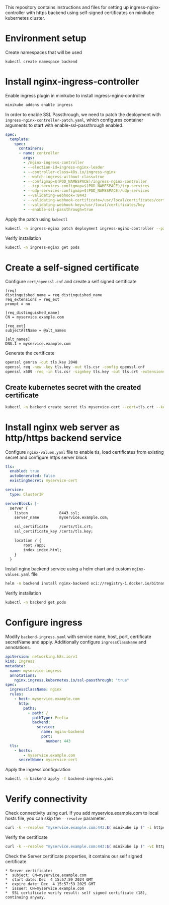 This repository contains instructions and files for setting up ingress-nginx-controller with https backend using self-signed certificates on minikube kubernetes cluster.

# Environment setup

Create namespaces that will be used

    kubectl create namespace backend

# Install nginx-ingress-controller

Enable ingress plugin in minikube to install ingress-nginx-controller

```bash
minikube addons enable ingress
```

In order to enable SSL Passthrough, we need to patch the deployment with `ingress-nginx-controller-patch.yaml`, which configures container arguments to start with enable-ssl-passthrough enabled.

```yaml
spec:
  template:
    spec:
      containers:
      - name: controller
        args:
        - /nginx-ingress-controller
        - --election-id=ingress-nginx-leader
        - --controller-class=k8s.io/ingress-nginx
        - --watch-ingress-without-class=true
        - --configmap=$(POD_NAMESPACE)/ingress-nginx-controller
        - --tcp-services-configmap=$(POD_NAMESPACE)/tcp-services
        - --udp-services-configmap=$(POD_NAMESPACE)/udp-services
        - --validating-webhook=:8443
        - --validating-webhook-certificate=/usr/local/certificates/cert
        - --validating-webhook-key=/usr/local/certificates/key
        - --enable-ssl-passthrough=true
```

Apply the patch using `kubectl`

```bash
kubectl -n ingress-nginx patch deployment ingress-nginx-controller --patch-file ingress-nginx-controller-patch.yaml
```

Verify installation

```bash
kubectl -n ingress-nginx get pods
```

# Create a self-signed certificate

Configure `cert/openssl.cnf` and create a self signed certificate

```
[req]
distinguished_name = req_distinguished_name
req_extensions = req_ext
prompt = no

[req_distinguished_name]
CN = myservice.example.com

[req_ext]
subjectAltName = @alt_names

[alt_names]
DNS.1 = myservice.example.com
```

Generate the certificate

```bash
openssl genrsa -out tls.key 2048
openssl req -new -key tls.key -out tls.csr -config openssl.cnf
openssl x509 -req -in tls.csr -signkey tls.key -out tls.crt -extensions req_ext -extfile openssl.cnf -days 365
```

## Create kubernetes secret with the created certificate

```bash
kubectl -n backend create secret tls myservice-cert --cert=tls.crt --key=tls.key
```

# Install nginx web server as http/https backend service

Configure `nginx-values.yaml` file to enable tls, load certificates from existing secret and configure https server block

```yaml
tls:
  enabled: true
  autoGenerated: false
  existingSecret: myservice-cert

service:
  type: ClusterIP

serverBlock: |-
  server {
    listen              8443 ssl;
    server_name         myservice.example.com;

    ssl_certificate     /certs/tls.crt;
    ssl_certificate_key /certs/tls.key;

    location / {
        root /app;
        index index.html;
    }
  }
```

Install nginx backend service using a helm chart and custom `nginx-values.yaml` file

```bash
helm -n backend install nginx-backend oci://registry-1.docker.io/bitnamicharts/nginx -f nginx-values.yaml
```

Verify installation
```bash
kubectl -n backend get pods
```

# Configure ingress

Modify `backend-ingress.yaml` with service name, host, port, certificate secretName and apply.
Additionally configure `ingressClassName` and annotations.

```yaml
apiVersion: networking.k8s.io/v1
kind: Ingress
metadata:
  name: myservice-ingress
  annotations:
    nginx.ingress.kubernetes.io/ssl-passthrough: "true"
spec:
  ingressClassName: nginx
  rules:
    - host: myservice.example.com
      http:
        paths:
          - path: /
            pathType: Prefix
            backend:
              service:
                name: nginx-backend
                port:
                  number: 443
  tls:
    - hosts:
        - myservice.example.com
      secretName: myservice-cert
```

Apply the ingress configuration

```bash
kubectl -n backend apply -f backend-ingress.yaml
```

# Verify connectivity

Check connectivity using curl. If you add myservice.example.com to local hosts file, you can skip the `--resolve` parameter.

```bash
curl -k --resolve "myservice.example.com:443:$( minikube ip )" -i https://myservice.example.com/
```

Verify the certificate

```bash
curl -k --resolve "myservice.example.com:443:$( minikube ip )" -vI https://myservice.example.com/
```

Check the Server certificate properties, it contains our self signed certificate.

```
* Server certificate:
*  subject: CN=myservice.example.com
*  start date: Dec  4 15:57:59 2024 GMT
*  expire date: Dec  4 15:57:59 2025 GMT
*  issuer: CN=myservice.example.com
*  SSL certificate verify result: self signed certificate (18), continuing anyway.
```

